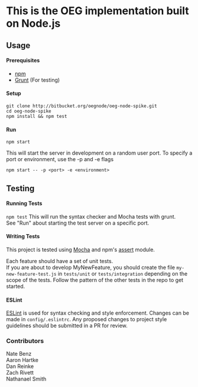 This is the OEG implementation built on Node.js
===============================================

Usage
-----

#### Prerequisites
  * [npm](http://npmjs.com)
  * [Grunt](http://gruntjs.com) (For testing)

#### Setup
```
git clone http://bitbucket.org/oegnode/oeg-node-spike.git
cd oeg-node-spike
npm install && npm test
```

#### Run
`npm start`

This will start the server in development on a random user port. To specify a port or environment, use the -p and -e flags   

`npm start -- -p <port> -e <environment>`


Testing
-------

#### Running Tests
`npm test`
This will run the syntax checker and Mocha tests with grunt.  
See "Run" about starting the test server on a specific port.  

#### Writing Tests
This project is tested using [Mocha](http://mochajs.org) and npm's [assert](http://www.npmjs.com/package/assert) module.

Each feature should have a set of unit tests.  
If you are about to develop MyNewFeature, you should create the file `my-new-feature-test.js`
in `tests/unit` or `tests/integration` depending on the scope of the tests. Follow the 
pattern of the other tests in the repo to get started.

#### ESLint
[ESLint](http://www.eslint.org) is used for syntax checking and style enforcement. Changes can be made in `config/.eslintrc`.
Any proposed changes to project style guidelines should be submitted in a PR for review.


### Contributors
Nate Benz  
Aaron Hartke  
Dan Reinke  
Zach Rivett  
Nathanael Smith  

